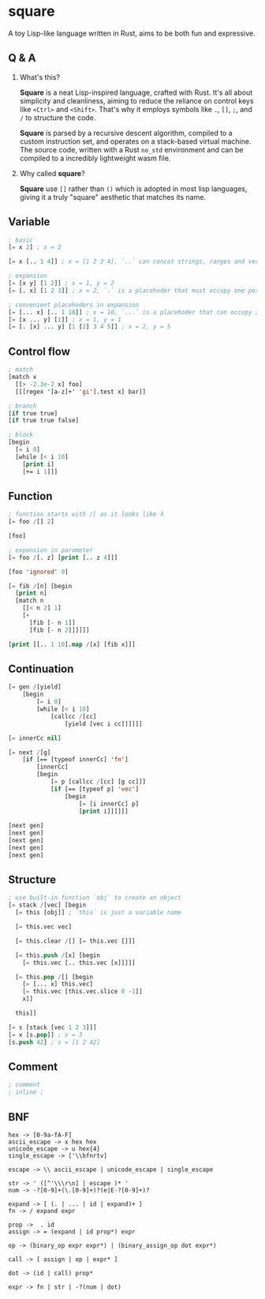 # square

A toy Lisp-like language written in Rust, aims to be both fun and expressive.

## Q & A

1.  What's this?

    **Square** is a neat Lisp-inspired language, crafted with Rust. It's all about simplicity and cleanliness, aiming to reduce the reliance on control keys like `<Ctrl>` and `<Shift>`. That's why it employs symbols like `.`, `[]`, `;`, and `/` to structure the code.

    **Square** is parsed by a recursive descent algorithm, compiled to a custom instruction set, and operates on a stack-based virtual machine. The source code, written with a Rust `no_std` environment and can be compiled to a incredibly lightweight wasm file.

2.  Why called **square**?

    **Square** use `[]` rather than `()` which is adopted in most lisp languages, giving it a truly "square" aesthetic that matches its name.

## Variable

```lisp
; basic
[= x 2] ; x = 2

[= x [.. 1 4]] ; x = [1 2 3 4], `..` can concat strings, ranges and vectors

; expansion
[= [x y] [1 2]] ; x = 1, y = 2
[= [. x] [1 2 3]] ; x = 2, `.` is a placehoder that must occupy one position

; convenient placehoders in expansion
[= [... x] [.. 1 10]] ; x = 10, `...` is a placehoder that can occupy zero or as many positions as possible
[= [x ... y] [1]] ; x = 1, y = 1
[= [. [x] ... y] [1 [2] 3 4 5]] ; x = 2, y = 5
```

## Control flow

```lisp
; match
[match x
  [[> -2.3e-2 x] foo]
  [[[regex '[a-z]+' 'gi'].test x] bar]]

; branch
[if true true]
[if true true false]

; block
[begin 
  [= i 0]
  [while [< i 10]
    [print i]
    [+= i 1]]]
```

## Function

```lisp
; function starts with /[ as it looks like λ
[= foo /[] 2]

[foo]

; expansion in parameter
[= foo /[. z] [print [.. z 4]]]

[foo 'ignored' 0]

[= fib /[n] [begin
  [print n]
  [match n
    [[< n 2] 1]
    [+
      [fib [- n 1]] 
      [fib [- n 2]]]]]]

[print [[.. 1 10].map /[x] [fib x]]]
```

## Continuation

```lisp
[= gen /[yield]
    [begin
        [= i 0]
        [while [< i 10]
            [callcc /[cc]
                [yield [vec i cc]]]]]]

[= innerCc nil]

[= next /[g]
    [if [== [typeof innerCc] 'fn']
        [innerCc]
        [begin
            [= p [callcc /[cc] [g cc]]]
            [if [== [typeof p] 'vec']
                [begin
                    [= [i innerCc] p]
                    [print i]]]]]]
                    
[next gen]
[next gen]
[next gen]
[next gen]
[next gen]
```

## Structure

```lisp
; use built-in function `obj` to create an object
[= stack /[vec] [begin 
  [= this [obj]] ; `this` is just a variable name

  [= this.vec vec]

  [= this.clear /[] [= this.vec []]]

  [= this.push /[x] [begin 
    [= this.vec [.. this.vec [x]]]]]

  [= this.pop /[] [begin
    [= [... x] this.vec]
    [= this.vec [this.vec.slice 0 -1]]
    x]]

  this]]

[= s [stack [vec 1 2 3]]]
[= x [s.pop]] ; x = 3
[s.push 42] ; s = [1 2 42]
```

## Comment

```lisp
; comment
; inline ;
```

## BNF

    hex -> [0-9a-fA-F]
    ascii_escape -> x hex hex
    unicode_escape -> u hex{4}
    single_escape -> ['\\bfnrtv]

    escape -> \\ ascii_escape | unicode_escape | single_escape

    str -> ' ([^'\\\r\n] | escape )* '
    num -> -?[0-9]+(\.[0-9]+)?(e|E-?[0-9]+)?

    expand -> [ (. | ... | id | expand)+ ]
    fn -> / expand expr

    prop ->  . id
    assign -> = (expand | id prop*) expr

    op -> (binary_op expr expr*) | (binary_assign_op dot expr*)

    call -> [ assign | op | expr* ]

    dot -> (id | call) prop*

    expr -> fn | str | -?(num | dot)
